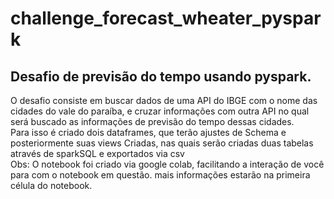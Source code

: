 # challenge_forecast_wheater_pyspark

## Desafio de previsão do tempo usando pyspark.

O desafio consiste em buscar dados de uma API do IBGE com o nome das cidades do vale do paraíba, e cruzar informações com outra API no qual será buscado as informações de previsão do tempo dessas cidades.  
Para isso é criado dois dataframes, que terão ajustes de Schema e posteriormente suas views Criadas, nas quais serão criadas duas tabelas através de sparkSQL  e exportados via csv  
Obs: O notebook foi criado via google colab, facilitando a interação de você para com o notebook em questão. mais informações estarão na primeira célula do notebook.


